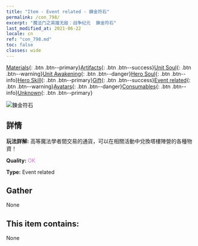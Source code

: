 ```yaml
---
title: "Item - Event related - 鍊金符石"
permalink: /con_798/
excerpt: "魔法门之英雄无敌：战争纪元  鍊金符石"
last_modified_at: 2021-06-22
locale: cn
ref: "con_798.md"
toc: false
classes: wide
---
```

 [Materials](/ItemsCN/){: .btn .btn--primary}[Artifacts](/ItemsCN/Artifacts/){: .btn .btn--success}[Unit Soul](/ItemsCN/UnitSoul/){: .btn .btn--warning}[Unit Awakening](/ItemsCN/UnitAwakening/){: .btn .btn--danger}[Hero Soul](/ItemsCN/HeroSoul/){: .btn .btn--info}[Hero Skill](/ItemsCN/HeroSkill/){: .btn .btn--primary}[Gift](/ItemsCN/Gift/){: .btn .btn--success}[Event related](/ItemsCN/Events/){: .btn .btn--warning}[Avatars](/ItemsCN/Avatars/){: .btn .btn--danger}[Consumables](/ItemsCN/Consumables/){: .btn .btn--info}[Unknown](/ItemsCN/Unknown/){: .btn .btn--primary}

 ![鍊金符石](/images/t/i_3056.png)

## 詳情
 **玩法詳解:** 高等魔法學者間交易的通貨，可以在相關活動中兌換塔樓陣營的各種物資！

 **Quality:** <span style="color: #DA70D6">OK</span>

 **Type:** Event related

## Gather

  None

## This item contains:

  None

